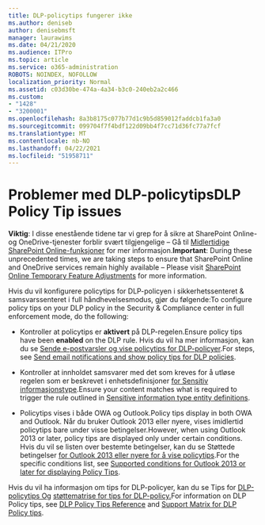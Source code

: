 ```yaml
---
title: DLP-policytips fungerer ikke
ms.author: deniseb
author: denisebmsft
manager: laurawims
ms.date: 04/21/2020
ms.audience: ITPro
ms.topic: article
ms.service: o365-administration
ROBOTS: NOINDEX, NOFOLLOW
localization_priority: Normal
ms.assetid: c03d30be-474a-4a34-b3c0-240eb2a2c466
ms.custom:
- "1428"
- "3200001"
ms.openlocfilehash: 8a3b8175c077b77d1c9b5d859012faddcb1fa3a0
ms.sourcegitcommit: 099704f7f4bdf122d09bb4f7cc71d36fc77a7fcf
ms.translationtype: MT
ms.contentlocale: nb-NO
ms.lasthandoff: 04/22/2021
ms.locfileid: "51958711"
---
```

# <a name="dlp-policy-tip-issues"></a><span data-ttu-id="a59e6-102">Problemer med DLP-policytips</span><span class="sxs-lookup"><span data-stu-id="a59e6-102">DLP Policy Tip issues</span></span>

<span data-ttu-id="a59e6-103">**Viktig**: I disse enestående tidene tar vi grep for å sikre at SharePoint Online-og OneDrive-tjenester forblir svært tilgjengelige – Gå til [Midlertidige SharePoint Online-funksjoner](https://aka.ms/ODSPAdjustments) for mer informasjon.</span><span class="sxs-lookup"><span data-stu-id="a59e6-103">**Important**: During these unprecedented times, we are taking steps to ensure that SharePoint Online and OneDrive services remain highly available – Please visit [SharePoint Online Temporary Feature Adjustments](https://aka.ms/ODSPAdjustments) for more information.</span></span>

<span data-ttu-id="a59e6-104">Hvis du vil konfigurere policytips for DLP-policyen i sikkerhetssenteret & samsvarssenteret i full håndhevelsesmodus, gjør du følgende:</span><span class="sxs-lookup"><span data-stu-id="a59e6-104">To configure policy tips on your DLP policy in the Security & Compliance center in full enforcement mode, do the following:</span></span>

- <span data-ttu-id="a59e6-105">Kontroller at policytips er **aktivert** på DLP-regelen.</span><span class="sxs-lookup"><span data-stu-id="a59e6-105">Ensure policy tips have been **enabled** on the DLP rule.</span></span> <span data-ttu-id="a59e6-106">Hvis du vil ha mer informasjon, kan du se [Sende e-postvarsler og vise policytips for DLP-policyer](https://docs.microsoft.com/microsoft-365/compliance/use-notifications-and-policy-tips).</span><span class="sxs-lookup"><span data-stu-id="a59e6-106">For steps, see [Send email notifications and show policy tips for DLP policies](https://docs.microsoft.com/microsoft-365/compliance/use-notifications-and-policy-tips).</span></span>

- <span data-ttu-id="a59e6-107">Kontroller at innholdet samsvarer med det som kreves for å utløse regelen som er beskrevet i enhetsdefinisjoner [for Sensitiv informasjonstype](https://docs.microsoft.com/microsoft-365/compliance/sensitive-information-type-entity-definitions).</span><span class="sxs-lookup"><span data-stu-id="a59e6-107">Ensure your content matches what is required to trigger the rule outlined in [Sensitive information type entity definitions](https://docs.microsoft.com/microsoft-365/compliance/sensitive-information-type-entity-definitions).</span></span>

- <span data-ttu-id="a59e6-108">Policytips vises i både OWA og Outlook.</span><span class="sxs-lookup"><span data-stu-id="a59e6-108">Policy tips display in both OWA and Outlook.</span></span> <span data-ttu-id="a59e6-109">Når du bruker Outlook 2013 eller nyere, vises imidlertid policytips bare under visse betingelser.</span><span class="sxs-lookup"><span data-stu-id="a59e6-109">However, when using Outlook 2013 or later, policy tips are displayed only under certain conditions.</span></span> <span data-ttu-id="a59e6-110">Hvis du vil se listen over bestemte betingelser, kan du se Støttede betingelser [for Outlook 2013 eller nyere for å vise policytips](https://docs.microsoft.com/microsoft-365/compliance/use-notifications-and-policy-tips).</span><span class="sxs-lookup"><span data-stu-id="a59e6-110">For the specific conditions list, see [Supported conditions for Outlook 2013 or later for displaying Policy Tips](https://docs.microsoft.com/microsoft-365/compliance/use-notifications-and-policy-tips).</span></span>

<span data-ttu-id="a59e6-111">Hvis du vil ha informasjon om tips for DLP-policyer, kan du se Tips for [DLP-policytips Og](https://docs.microsoft.com/microsoft-365/compliance/dlp-policy-tips-reference?view=o365-worldwide#support-matrix-for-dlp-policy-tips-across-microsoft-apps) [støttematrise for tips for DLP-policy.](https://docs.microsoft.com/microsoft-365/compliance/dlp-policy-tips-reference?view=o365-worldwide#support-matrix-for-dlp-policy-tips-across-microsoft-apps)</span><span class="sxs-lookup"><span data-stu-id="a59e6-111">For information on DLP Policy tips, see [DLP Policy Tips Reference](https://docs.microsoft.com/microsoft-365/compliance/dlp-policy-tips-reference?view=o365-worldwide#support-matrix-for-dlp-policy-tips-across-microsoft-apps) and [Support Matrix for DLP Policy tips](https://docs.microsoft.com/microsoft-365/compliance/dlp-policy-tips-reference?view=o365-worldwide#support-matrix-for-dlp-policy-tips-across-microsoft-apps).</span></span>